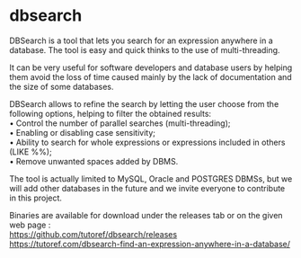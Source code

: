 # dbsearch
DBSearch is a tool that lets you search for an expression anywhere in a database. The tool is easy and quick thinks to the use of multi-threading.  

It can be very useful for software developers and database users by helping them avoid the loss of time caused mainly by the lack of documentation and the size of some databases.  

DBSearch allows to refine the search by letting the user choose from the following options, helping to filter the obtained results:  
• Control the number of parallel searches (multi-threading);  
• Enabling or disabling case sensitivity;  
• Ability to search for whole expressions or expressions included in others (LIKE %%);  
• Remove unwanted spaces added by DBMS.  

The tool is actually limited to MySQL, Oracle and POSTGRES DBMSs, but we will add other databases in the future and we invite everyone to contribute in this project.  

Binaries are available for download under the releases tab or on the given web page :  
https://github.com/tutoref/dbsearch/releases  
https://tutoref.com/dbsearch-find-an-expression-anywhere-in-a-database/  

